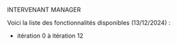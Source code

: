 INTERVENANT MANAGER

Voici la liste des fonctionnalités disponibles (13/12/2024) :
- itération 0 à itération 12



